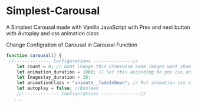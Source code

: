 # Simplest-Carousal
A Simplest Carousal made with Vanilla JavaScript with Prev and next button with Autoplay and css animation class


Change Configration of Carousal in Carousal Function

```js
function carousal() {
 //-------------- Configurations ---------------//
    let count = 0; // Dont Change this Otherwise Some images wont show up
    let animation_duration = 1000; // Set this according to you css animation duration
    let Imagestay_duration = 10;
    let animationClass = "animate__fadeInDown"; // Put animation css class name here
    let autoplay = false; //Boolean
    //-------------- Configurations ---------------//
   ...
```
